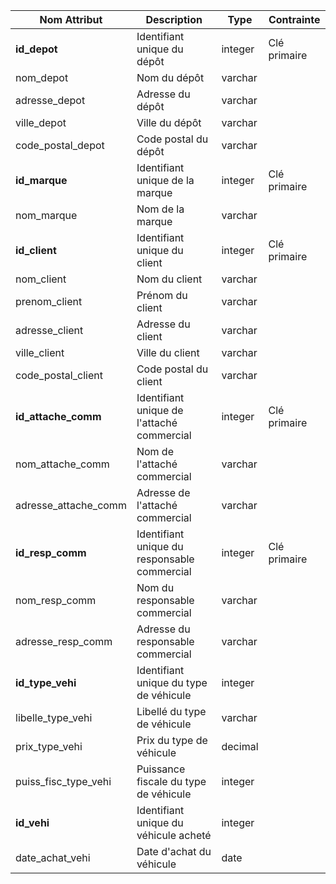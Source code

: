 |Nom Attribut|Description|Type|Contrainte|
|---|---|---|---|
|**id_depot**|Identifiant unique du dépôt|integer|Clé primaire|
|nom_depot|Nom du dépôt|varchar||
|adresse_depot|Adresse du dépôt|varchar||
|ville_depot|Ville du dépôt|varchar||
|code_postal_depot|Code postal du dépôt|varchar||
|**id_marque**|Identifiant unique de la marque|integer|Clé primaire|
|nom_marque|Nom de la marque|varchar||
|**id_client**|Identifiant unique du client|integer|Clé primaire|
|nom_client|Nom du client|varchar||
|prenom_client|Prénom du client|varchar||
|adresse_client|Adresse du client|varchar||
|ville_client|Ville du client|varchar||
|code_postal_client|Code postal du client|varchar||
|**id_attache_comm**|Identifiant unique de l'attaché commercial|integer|Clé primaire|
|nom_attache_comm|Nom de l'attaché commercial|varchar||
|adresse_attache_comm|Adresse de l'attaché commercial|varchar||
|**id_resp_comm**|Identifiant unique du responsable commercial|integer|Clé primaire|
|nom_resp_comm|Nom du responsable commercial|varchar||
|adresse_resp_comm|Adresse du responsable commercial|varchar||
|**id_type_vehi**|Identifiant unique du type de véhicule|integer||
|libelle_type_vehi|Libellé du type de véhicule|varchar||
|prix_type_vehi|Prix du type de véhicule|decimal||
|puiss_fisc_type_vehi|Puissance fiscale du type de véhicule|integer||
|**id_vehi**|Identifiant unique du véhicule acheté|integer||
|date_achat_vehi|Date d'achat du véhicule|date||
